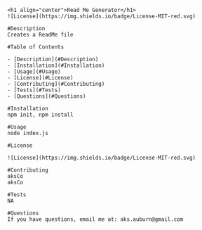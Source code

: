 
    <h1 align="center">Read Me Generator</h1>
    ![License](https://img.shields.io/badge/License-MIT-red.svg)

    #Description
    Creates a ReadMe file

    #Table of Contents

    - [Description](#Description)
    - [Installation](#Installation)
    - [Usage](#Usage)
    - [License](#License)
    - [Contributing](#Contributing)
    - [Tests](#Tests)
    - [Questions](#Questions)

    #Installation
    npm init, npm install

    #Usage
    node index.js

    #License 

    ![License](https://img.shields.io/badge/License-MIT-red.svg)

    #Contributing
    aksCo
    aksCo

    #Tests
    NA

    #Questions
    If you have questions, email me at: aks.auburn@gmail.com 
